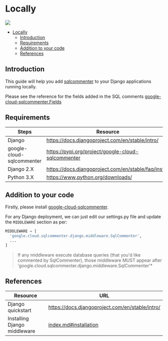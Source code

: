 # Locally
![](/images/locally-logo.png)


- [Locally](#locally)
    - [Introduction](#introduction)
    - [Requirements](#requirements)
    - [Addition to your code](#addition-to-your-code)
    - [References](#references)


## Introduction

This guide will help you add [sqlcommenter](/introduction) to your Django applications running locally.

Please see the reference for the fields added in the SQL comments [google-cloud-sqlcommenter.Fields](index.md#fields)

## Requirements

| Steps                     | Resource                                             |
| ------------------------- | ---------------------------------------------------- |
| Django                    | https://docs.djangoproject.com/en/stable/intro/      |
| google-cloud-sqlcommenter | https://pypi.org/project/google-cloud-sqlcommenter   |
| Django 2.X                | https://docs.djangoproject.com/en/stable/faq/install |
| Python 3.X                | https://www.python.org/downloads/                    |

## Addition to your code

Firstly, please install [google-cloud-sqlcommenter](/python/django#installation).

For any Django deployment, we can just edit our settings.py file and update the `MIDDLEWARE` section as per:

```python
MIDDLEWARE = [
  'google.cloud.sqlcommenter.django.middleware.SqlCommenter',
  ...
]
```

>If any middleware execute database queries (that you'd like commented by SqlCommenter), those middleware MUST appear after
'google.cloud.sqlcommenter.django.middleware.SqlCommenter'*


## References

| Resource                     | URL                                              |
| ---------------------------- | ------------------------------------------------ |
| Django quickstart            | https://docs.djangoproject.com/en/stable/intro/  |
| Installing Django middleware | [index.md#installation](index.md#installation) |